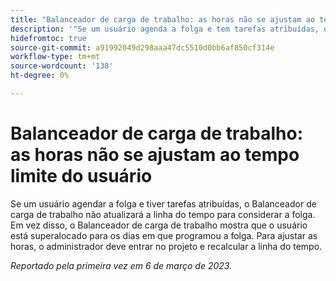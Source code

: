```yaml
---
title: "Balanceador de carga de trabalho: as horas não se ajustam ao tempo limite do usuário"
description: '"Se um usuário agenda a folga e tem tarefas atribuídas, o Balanceador de carga de trabalho não atualiza a linha do tempo para considerar a folga. Em vez disso, o Balanceador de carga de trabalho mostra que o usuário está superalocado para os dias em que programou a folga. Para ajustar as horas, o administrador deve entrar no projeto e recalcular a linha do tempo.'
hidefromtoc: true
source-git-commit: a91992049d298aaa47dc5510d0bb6af850cf314e
workflow-type: tm+mt
source-wordcount: '138'
ht-degree: 0%

---
```



# Balanceador de carga de trabalho: as horas não se ajustam ao tempo limite do usuário

Se um usuário agendar a folga e tiver tarefas atribuídas, o Balanceador de carga de trabalho não atualizará a linha do tempo para considerar a folga. Em vez disso, o Balanceador de carga de trabalho mostra que o usuário está superalocado para os dias em que programou a folga. Para ajustar as horas, o administrador deve entrar no projeto e recalcular a linha do tempo.

_Reportado pela primeira vez em 6 de março de 2023._

